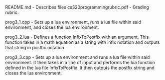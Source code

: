 README.md - Describes files
cs320programmingrubric.pdf - Grading rubric.

prog3_1.cpp - Sets up a lua environment, runs a lua file within said environment, and closes the lua environment.

prog3_2.lua - Defines a function InfixToPostfix with an argument. This function takes in a math equation as a 
              string with infix notation and outputs that string in postfix notation

prog3_3.cpp - Sets up a lua environment and runs a lua file within said environment. It then takes in a line 
              of input and performs the lua function defined in the lua file InfixToPostfix. It then outputs the
              postfix string and closes the lua environment.